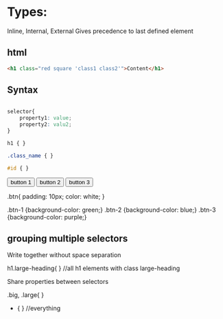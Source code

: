 # Types:
Inline, Internal, External
Gives precedence to last defined element

## html
```html
<h1 class="red square 'class1 class2'">Content</h1>
```

## Syntax
```css

selector{
    property1: value;
    property2: valu2;
}

h1 { }

.class_name { }

#id { }
```

<button class="btn btn-1">button 1</button>
<button class="btn btn-2">button 2</button>
<button class="btn btn-3">button 3</button>

.btn{
    padding: 10px;
    color: white;
}

.btn-1 {background-color: green;}
.btn-2 {background-color: blue;}
.btn-3 {background-color: purple;}

## grouping multiple selectors
Write together without space separation

h1.large-heading{ } //all h1 elements with class large-heading

Share properties between selectors

.big, .large{ }
* { } //everything
